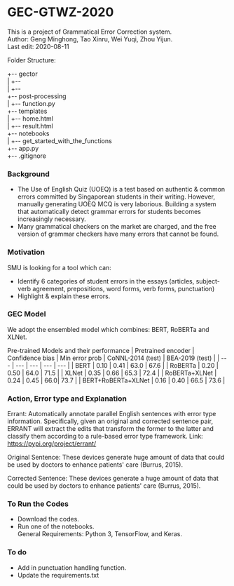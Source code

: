 # GEC-GTWZ-2020
This is a project of Grammatical Error Correction system.<br>
Author: Geng Minghong, Tao Xinru, Wei Yuqi, Zhou Yijun. <br>
Last edit: 2020-08-11

Folder Structure:<br>

+-- gector<br>
|   +-- <br>
|   +-- <br>
+-- post-processing<br>
|   +-- function.py<br>
+-- templates<br>
|   +-- home.html<br>
|   +-- result.html<br>
+-- notebooks<br>
|   +-- get_started_with_the_functions<br>
+-- app.py<br>
+-- .gitignore<br>

### Background
- The Use of English Quiz (UOEQ) is a test based on authentic & common errors committed by Singaporean students in their writing. However, manually generating UOEQ MCQ is very laborious. Building a system that automatically detect grammar errors for students becomes increasingly necessary.
- Many grammatical checkers on the market are charged, and the free version of grammar checkers have many errors that cannot be found.

### Motivation
SMU is looking for a tool which can:
- Identify 6 categories of student errors in the essays (articles, subject-verb agreement, prepositions, word forms, verb forms, punctuation)
- Highlight & explain these errors.

### GEC Model
We adopt the ensembled model which combines: BERT, RoBERTa and XLNet. 

Pre-trained Models and their performance
| Pretrained encoder | Confidence bias | Min error prob | CoNNL-2014 (test) | BEA-2019 (test) |
| --- | --- | --- | --- | --- | 
| BERT | 0.10 | 0.41 | 63.0 | 67.6 | 
| RoBERTa | 0.20 | 0.50 | 64.0 | 71.5 | 
| XLNet | 0.35 | 0.66 | 65.3 | 72.4 | 
| RoBERTa+XLNet | 0.24 | 0.45 | 66.0| 73.7 | 
| BERT+RoBERTa+XLNet | 0.16 | 0.40 | 66.5 | 73.6 | 

### Action, Error type and Explanation
Errant: Automatically annotate parallel English sentences with error type information. Specifically, given an original and corrected sentence pair, ERRANT will extract the edits that transform the former to the latter and classify them according to a rule-based error type framework.
Link: https://pypi.org/project/errant/

Original Sentence: These devices generate huge amount of data that could be used by doctors to enhance patients'
care (Burrus, 2015).

Corrected Sentence: These devices generate a huge amount of data that could be used by doctors to enhance patients'
care (Burrus, 2015).

### To Run the Codes
- Download the codes.
- Run one of the notebooks. <br>
General Requirements: Python 3, TensorFlow, and Keras.

### To do
- Add in punctuation handling function.
- Update the requirements.txt

